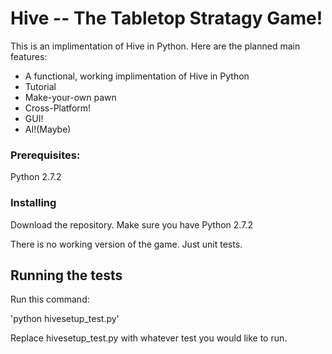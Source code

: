 # Hive -- The Tabletop Stratagy Game!

This is an implimentation of Hive in Python. Here are the planned
main features:

* A functional, working implimentation of Hive in Python
* Tutorial
* Make-your-own pawn
* Cross-Platform!
* GUI!
* AI!(Maybe)

### Prerequisites:

Python 2.7.2

### Installing

Download the repository. Make sure you have Python 2.7.2

There is no working version of the game. Just unit tests.

## Running the tests

Run this command:

'python hivesetup\_test.py'

Replace hivesetup\_test.py with whatever test you would like to 
run.
